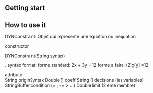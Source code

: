 ## Getting start


## How to use it
DYNConstraint:
 Objet qui represente une equation ou inequation

 constructor

 DYNConstraint(String syntax)

  . syntax format:
    forme standard:
        2x + 3y = 12
    forme a faire:
        (2)[x](+3)[y] =12 

attribute   
    String originSyntax 
    Double [] coeff 
    String [] decisions (les variables)
    StringBuffer condition (= ; <= > ...)
    Double limit  (2 eme membre)



<!-- 
 -->